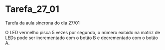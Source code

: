 # Tarefa_27_01
Tarefa da aula síncrona do dia 27/01

O LED vermelho pisca 5 vezes por segundo, o número exibido na matriz de LEDs pode ser incrementado com o botão B e decrementado com o botão A.
